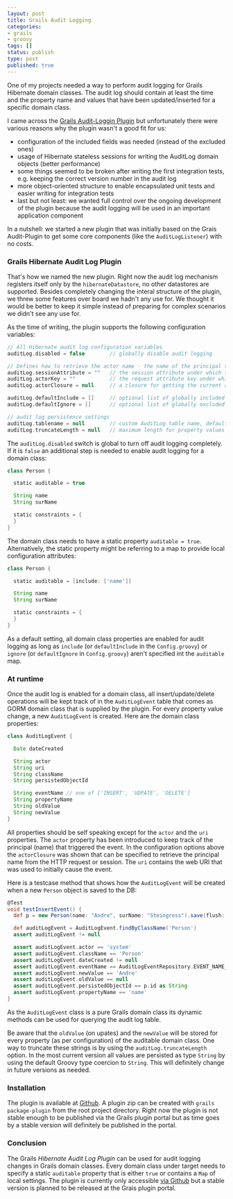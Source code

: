 ```yaml
---
layout: post
title: Grails Audit Logging
categories:
- grails
- groovy
tags: []
status: publish
type: post
published: true
---
```

One of my projects needed a way to perform audit logging for Grails Hibernate domain classes. The audit log should contain at least the time and the property name and values that have been updated/inserted for a specific domain class.

I came across the [Grails Audit-Loggin Plugin](http://grails.org/plugin/audit-logging) but unfortunately there were various reasons why the plugin wasn't a good fit for us:

- configuration of the included fields was needed (instead of the excluded ones)
- usage of Hibernate stateless sessions for writing the AuditLog domain objects (better performance)
- some things seemed to be broken after writing the first integration tests, e.g. keeping the correct version number in the audit log
- more object-oriented structure to enable encapsulated unit tests and easier writing for integration tests
- last but not least: we wanted full control over the ongoing development of the plugin because the audit logging will be used in an important application component

In a nutshell: we started a new plugin that was initially based on the Grais Audit-Plugin to get some core components (like the `AuditLogListener`) with no costs.

### Grails Hibernate Audit Log Plugin

That's how we named the new plugin. Right now the audit log mechanism registers itself only by the `hibernateDatastore`, no other datastores are supported. Besides completely changing the interal structure of the plugin, we threw some features over board we hadn't any use for. We thought it would be better to keep it simple instead of preparing for complex scenarios we didn't see any use for. 

As the time of writing, the plugin supports the following configuration variables:

```groovy
// All Hibernate audit log configuration variables
auditLog.disabled = false        // globally disable audit logging

// Defines how to retrieve the actor name - the name of the principal that will be persisted
auditLog.sessionAttribute = ""   // the session attribute under which the actor name is found
auditLog.actorKey = ""           // the request attribute key under which the actor name is found
auditLog.actorClosure = null     // a closure for getting the current actor name

auditLog.defaultInclude = []     // optional list of globally included properties
auditLog.defaultIgnore = []      // optional list of globally excluded properties

// audit log persistence settings
auditLog.tablename = null        // custom AuditLog table name, defaults to "audit_log"
auditLog.truncateLength = null   // maximum length for property values after String conversion
```

The `auditLog.disabled` switch is global to turn off audit logging completely. If it is `false` an additional step is needed to enable audit logging for a domain class:

```groovy
class Person {

  static auditable = true

  String name
  String surName

  static constraints = {
  }
}
```

The domain class needs to have a static property `auditable = true`. Alternatively, the static property might be referring to a map to provide local configuration attributes:

```groovy
class Person {

  static auditable = [include: ['name']]

  String name
  String surName

  static constraints = {
  }
}
```

As a default setting, all domain class properties are enabled for audit logging as long as `include` (or `defaultInclude` in the `Config.groovy`) or `ignore` (or `defaultIgnore` in `Config.groovy`) aren't specified int the `auditable` map.

### At runtime

Once the audit log is enabled for a domain class, all insert/update/delete operations will be kept track of in the `AuditLogEvent` table that comes as GORM domain class that is supplied by the plugin. For every property value change, a new `AuditLogEvent` is created. Here are the domain class properties:

```groovy
class AuditLogEvent {

  Date dateCreated

  String actor
  String uri
  String className
  String persistedObjectId

  String eventName // one of ['INSERT', 'UDPATE', 'DELETE']
  String propertyName
  String oldValue
  String newValue
}
```

All properties should be self speaking except for the `actor` and the `uri` properties. The `actor` property has been introduced to keep track of the principal (name) that triggered the event. In the configuration options above the `actorClosure` was shown that can be specified to retrieve the principal name from the HTTP request or session. The `uri` contains the web URI that was used to initially cause the event.

Here is a testcase method that shows how the `AuditLogEvent` will be created when a new `Person` object is saved to the DB:

```groovy
@Test
void testInsertEvent() {
  def p = new Person(name: "Andre", surName: "Steingress").save(flush: true)

  def auditLogEvent = AuditLogEvent.findByClassName('Person')
  assert auditLogEvent != null

  assert auditLogEvent.actor == 'system'
  assert auditLogEvent.className == 'Person'
  assert auditLogEvent.dateCreated != null
  assert auditLogEvent.eventName == AuditLogEventRepository.EVENT_NAME_INSERT
  assert auditLogEvent.newValue == 'Andre'
  assert auditLogEvent.oldValue == null
  assert auditLogEvent.persistedObjectId == p.id as String
  assert auditLogEvent.propertyName == 'name'
}
```

As the `AuditLogEvent` class is a pure Grails domain class its dynamic methods can be used for querying the audit log table.

Be aware that the `oldValue` (on upates) and the `newValue` will be stored for every property (as per configuration) of the auditable domain class. One way to truncate these strings is by using the `auditLog.truncateLength` option. In the most current version all values are persisted as type `String` by using the default Groovy type coercion to `String`. This will definitely change in future versions as needed.

### Installation

The plugin is available at [Github](https://github.com/andresteingress/grails-hibernate-auditlog). A plugin zip can be created with `grails package-plugin` from the root project directory. Right now the plugin is not stable enough to be published via the Grails plugin portal but as time goes by a stable version will definitely be published in the portal.

### Conclusion

The Grails _Hibernate Audit Log Plugin_ can be used for audit logging changes in Grails domain classes. Every domain class under target needs to specify a static `auditable` property that is either `true` or contains a `Map` of local settings. The plugin is currently only accessible [via Github](https://github.com/andresteingress/grails-hibernate-auditlog) but a stable version is planned to be released at the Grais plugin portal.


